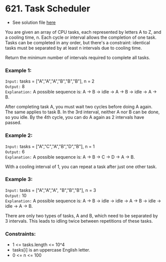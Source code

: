 # 621. Task Scheduler

- See solution file [here](./solution.cpp)

You are given an array of CPU tasks, each represented by letters A to Z, and a cooling
time, n. Each cycle or interval allows the completion of one task. Tasks can be completed
in any order, but there's a constraint: identical tasks must be separated by at least n
intervals due to cooling time.

​Return the minimum number of intervals required to complete all tasks.

### Example 1:

`Input:` tasks = ["A","A","A","B","B","B"], n = 2  
`Output:` 8  
`Explanation:` A possible sequence is: A -> B -> idle -> A -> B -> idle -> A -> B.  

After completing task A, you must wait two cycles before doing A again. The same applies
to task B. In the 3rd interval, neither A nor B can be done, so you idle. By the 4th cycle,
you can do A again as 2 intervals have passed.

### Example 2:

`Input:` tasks = ["A","C","A","B","D","B"], n = 1  
`Output:` 6  
`Explanation:` A possible sequence is: A -> B -> C -> D -> A -> B.  

With a cooling interval of 1, you can repeat a task after just one other task.

### Example 3:

`Input:` tasks = ["A","A","A", "B","B","B"], n = 3  
`Output:` 10  
`Explanation:` A possible sequence is: A -> B -> idle -> idle -> A -> B -> idle -> idle -> A -> B.  

There are only two types of tasks, A and B, which need to be separated by 3 intervals.
This leads to idling twice between repetitions of these tasks.

### Constraints:

- 1 <= tasks.length <= 10^4
- tasks[i] is an uppercase English letter.
- 0 <= n <= 100